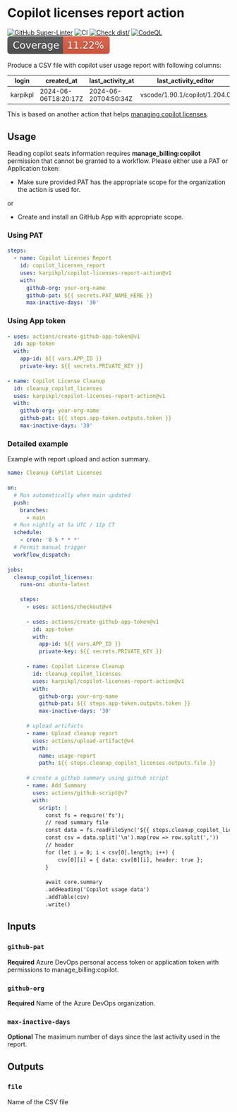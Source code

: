 # Copilot licenses report action

[![GitHub Super-Linter](https://github.com/karpikpl/copilot-license-report-action/actions/workflows/linter.yml/badge.svg)](https://github.com/super-linter/super-linter)
![CI](https://github.com/karpikpl/copilot-license-report-action/actions/workflows/ci.yml/badge.svg)
[![Check dist/](https://github.com/karpikpl/copilot-license-report-action/actions/workflows/check-dist.yml/badge.svg)](https://github.com/karpikpl/copilot-license-report-action/actions/workflows/check-dist.yml)
[![CodeQL](https://github.com/karpikpl/copilot-license-report-action/actions/workflows/codeql-analysis.yml/badge.svg)](https://github.com/karpikpl/copilot-license-report-action/actions/workflows/codeql-analysis.yml)
[![Coverage](./badges/coverage.svg)](./badges/coverage.svg)

Produce a CSV file with copilot user usage report with following columns:

| login    | created_at           | last_activity_at     | last_activity_editor          | pending_cancellation_date |
| -------- | -------------------- | -------------------- | ----------------------------- | ------------------------- |
| karpikpl | 2024-06-06T18:20:17Z | 2024-06-20T04:50:34Z | vscode/1.90.1/copilot/1.204.0 |                           |

This is based on another action that helps
[managing copilot licenses](https://github.com/KyMidd/CleanupCopilotLicenses).

## Usage

Reading copilot seats information requires **manage_billing:copilot** permission
that cannot be granted to a workflow. Please either use a PAT or Application
token:

- Make sure provided PAT has the appropriate scope for the organization the
  action is used for.

or

- Create and install an GitHub App with appropriate scope.

### Using PAT

```yaml
steps:
  - name: Copilot Licenses Report
    id: copilot_licenses_report
    uses: karpikpl/copilot-licenses-report-action@v1
    with:
      github-org: your-org-name
      github-pat: ${{ secrets.PAT_NAME_HERE }}
      max-inactive-days: '30'
```

### Using App token

```yml
- uses: actions/create-github-app-token@v1
  id: app-token
  with:
    app-id: ${{ vars.APP_ID }}
    private-key: ${{ secrets.PRIVATE_KEY }}

- name: Copilot License Cleanup
  id: cleanup_copilot_licenses
  uses: karpikpl/copilot-licenses-report-action@v1
  with:
    github-org: your-org-name
    github-pat: ${{ steps.app-token.outputs.token }}
    max-inactive-days: '30'
```

### Detailed example

Example with report upload and action summary.

```yml
name: Cleanup CoPilot Licenses

on:
  # Run automatically when main updated
  push:
    branches:
      - main
  # Run nightly at 5a UTC / 11p CT
  schedule:
    - cron: '0 5 * * *'
  # Permit manual trigger
  workflow_dispatch:

jobs:
  cleanup_copilot_licenses:
    runs-on: ubuntu-latest

    steps:
      - uses: actions/checkout@v4

      - uses: actions/create-github-app-token@v1
        id: app-token
        with:
          app-id: ${{ vars.APP_ID }}
          private-key: ${{ secrets.PRIVATE_KEY }}

      - name: Copilot License Cleanup
        id: cleanup_copilot_licenses
        uses: karpikpl/copilot-licenses-report-action@v1
        with:
          github-org: your-org-name
          github-pat: ${{ steps.app-token.outputs.token }}
          max-inactive-days: '30'

      # upload artifacts
      - name: Upload cleanup report
        uses: actions/upload-artifact@v4
        with:
          name: usage-report
          path: ${{ steps.cleanup_copilot_licenses.outputs.file }}

      # create a github summary using github script
      - name: Add Summary
        uses: actions/github-script@v7
        with:
          script: |
            const fs = require('fs');
            // read summary file
            const data = fs.readFileSync('${{ steps.cleanup_copilot_licenses.outputs.file }}', 'utf8');
            const csv = data.split('\n').map(row => row.split(','))
            // header
            for (let i = 0; i < csv[0].length; i++) {
                csv[0][i] = { data: csv[0][i], header: true };
            }

            await core.summary
            .addHeading('Copilot usage data')
            .addTable(csv)
            .write()
```

## Inputs

### `github-pat`

**Required** Azure DevOps personal access token or application token with
permissions to manage_billing:copilot.

### `github-org`

**Required** Name of the Azure DevOps organization.

### `max-inactive-days`

**Optional** The maximum number of days since the last activity used in the
report.

## Outputs

### `file`

Name of the CSV file
